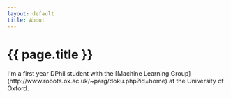 ```yaml
---
layout: default
title: About
---
```

<h1>{{ page.title }}</h1>
I'm a first year DPhil student with the [Machine Learning Group](http://www.robots.ox.ac.uk/~parg/doku.php?id=home) at the University of Oxford.
